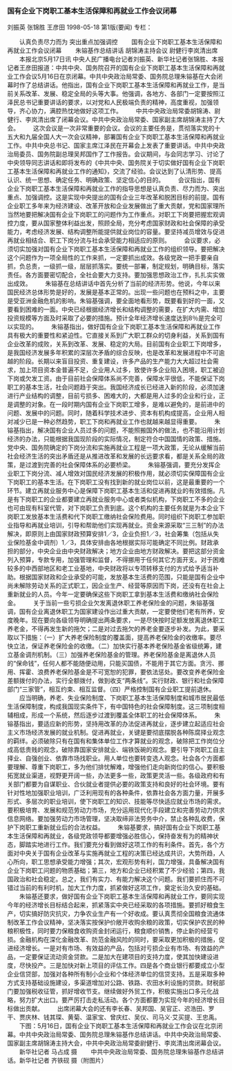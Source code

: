 ### 国有企业下岗职工基本生活保障和再就业工作会议闭幕
刘振英  张锦胜  王彦田
1998-05-18
第1版(要闻)
专栏：

　　认真负责尽力而为  突出重点加强调控
　　国有企业下岗职工基本生活保障和再就业工作会议闭幕
　　朱镕基作总结讲话  胡锦涛主持会议  尉健行李岚清出席
　　本报北京5月17日讯 中央人民广播电台记者刘振英、新华社记者张锦胜、本报记者王彦田报道：中共中央、国务院召开的国有企业下岗职工基本生活保障和再就业工作会议5月16日在京闭幕。中共中央政治局常委、国务院总理朱镕基在大会闭幕时作了总结讲话。他指出，国有企业下岗职工基本生活保障和再就业工作，是当前关系改革、发展、稳定全局的头等大事。他强调，各地方、各部门一定要按照江泽民总书记重要讲话的要求，以对党和人民极端负责的精神，高度重视，加强领导，齐心协力，满腔热忱地做好这项工作。
　　中共中央政治局常委胡锦涛、尉健行、李岚清出席了闭幕会议。中共中央政治局常委、国家副主席胡锦涛主持了大会。
　　这次会议是一次非常重要的会议。会议的主要任务是，贯彻落实党的十五大和九届全国人大一次会议精神，部署国有企业下岗职工基本生活保障和再就业工作。中共中央总书记、国家主席江泽民在开幕会上发表了重要讲话。中共中央政治局委员、国务院副总理吴邦国作了工作报告。会议期间，与会同志学习、讨论了中央领导同志讲话和即将发布的《中共中央、国务院关于切实做好国有企业下岗职工基本生活保障和再就业工作的通知》，交流了经验。会议达到了认清形势、提高认识、统一思想、确定任务、明确政策、坚定信心的目的。
　　会议指出，国有企业下岗职工基本生活保障和再就业工作的指导思想是认真负责、尽力而为、突出重点、加强调控。这是实现中央提出的国有企业三年改革和脱困目标的前提。国有企业职工多年来为经济建设、改革开放和企业发展做出了重大贡献，党和国家理所当然地要把解决国有企业下岗职工的问题作为工作重点。对职工下岗要把握宏观调控力度，要从国家整体利益出发，照顾全局，充分考虑国家财政和社会保障的承受能力，考虑经济发展、结构调整所能提供就业岗位的容量。要坚持减员增效与促进再就业相结合、职工下岗分流与社会承受能力相适应的原则。
　　会议要求，必须切实加强对国有企业下岗职工基本生活保障和再就业工作的组织领导。要把解决这个问题作为一项全局性的工作来抓，一定要抓出成效。各级党政一把手要亲自抓，负总责，一级抓一级，层层抓落实。要统一部署，制定规划，明确目标，落实责任。各方面要密切配合，全社会要大力支持。要加强思想政治工作，扎扎实实做出成效。
　　朱镕基在总结讲话中首先分析了当前的经济形势。他说，今年以来国民经济总体形势是好的，发展是基本正常的。出现一些问题也在预料之中，主要是受亚洲金融危机的影响。朱镕基强调，要全面地看形势，既要看到好的一面，又要看到困难的一面。中央已经根据经济增长和结构调整的需要，在扩大内需、增加投资规模等方面及时采取了必要的措施。预计全年经济增长速度达到8％是完全可以实现的。
　　朱镕基指出，做好国有企业下岗职工基本生活保障和再就业工作具有极大的重要性和紧迫性。它直接关系到广大职工群众的切身利益，关系到国有企业改革的成败，关系到改革、发展、稳定的大局。目前国有企业职工下岗增多，是我国经济发展多年积累的深层次矛盾的综合反映，也是改革和发展进程中不可逾越的阶段。长期以来盲目投资、重复建设，许多产品的生产能力大大超过社会需求，加上项目资本金普遍不足，企业用人过多，致使许多企业陷入困境，职工被迫下岗或欠发工资。由于目前社会保障体系尚不完善，保障水平很低，不能保证下岗职工的基本生活，社会问题趋于突出。我国经济成长已经进入新的阶段，必须加速进行产业结构的调整，目前亏损多、困难大的，大都是用人过多的企业和行业，正是调整的对象。在一段时期内国有企业下岗职工增多，是难以避免的，是前进中的问题、发展中的问题。同时，随着科学技术进步、资本有机构成提高，企业用人相对减少已是一种必然趋势，职工下岗和再就业工作也就越来越显得重要。
　　朱镕基指出，解决国有企业人员过多的问题，不能照搬国外的做法，也不能沿用计划经济的办法，只能根据我国现阶段的实际情况，制定符合中国国情的政策、措施。党中央、国务院确定的下岗分流和实施再就业工程是一项大政策，无论从缓解当前社会经济生活的突出矛盾还是从推进改革和发展的长远要求看，都是关系全局的政策，是过渡到完善的社会保障体系的必要桥梁。
　　朱镕基强调，要充分发挥企业职工下岗分流、减人增效对国民经济发展的积极作用，就必须切实保障国有企业下岗职工的基本生活。在下岗职工没有找到新的就业岗位以前，这是最重要的一个环节。建立再就业服务中心是保障下岗职工基本生活和促进再就业的有效措施。凡是有下岗职工的企业都要建立再就业服务中心或者类似机构，下岗职工不多的企业也可由现有科室代管，对下岗职工负责到底。这个机构的主要任务就是为本企业下岗职工发放基本生活费和代下岗职工缴纳社会保险费用。同时组织下岗职工参加职业指导和再就业培训，引导和帮助他们实现再就业。资金来源采取“三三制”的办法解决，即原则上由国家财政预算安排1／3，企业负担1／3，社会筹集（包括从失业保险基金中调剂）1／3，具体安排由各地根据实际可能确定不同比例。财政承担的部分，中央企业由中央财政解决；地方企业由地方财政解决。要把这部分资金列入预算，专款专用，加强管理和监督，不得挪用于任何其它方面开支。对于困难较多的中西部地区和老工业基地，中央财政将以专项转移支付的方式给予适当补助。根据国家财政和企业承受的可能，发放基本生活费的范围，只能是国有企业中尚未解除劳动关系的正式职工，因企业生产、经营等原因而下岗，还没有在社会上重新就业的人员。今年一定要确保这些下岗职工拿到基本生活费和缴纳社会保险金。
　　关于当前一些亏损企业欠发离退休职工养老保险金的问题，朱镕基强调，国有企业离退休职工为国家建设作出过重大贡献，一定要使他们老有所养，安度晚年。现在要向各级领导明确提出两条要求，一是尽快按时足额发放离退休职工养老金，不得再发生新的拖欠；二是对过去拖欠的养老金要逐步补发。为此，要采取以下措施：（一）扩大养老保险制度的覆盖面，提高养老保险金的收缴率。要尽快立法，保证养老保险金的收缴。（二）加快实行基本养老保险基金省级统筹，建立基金调剂机制。（三）加强养老保险基金的管理。养老保险基金是离退休人员的“保命钱”，任何人都不能随便动用，只能买国债，不能用于其它方面。贪污、挪用、挥霍、浪费养老保险基金是不可宽恕的犯罪，要依法惩处。要改变养老保险金差额拨付的办法，实行全额拨付，做到收支“两条线”。实行财政、银行和社会保障部门“三家管”，相互约束、相互监督。（四）严格控制国有企业职工提前退休。
　　应当明确，养老、失业保险制度、下岗职工基本生活保障制度和城市居民最低生活保障制度，构成我国现实条件下，有中国特色的社会保障制度。这三项制度相辅相成，形成一个系统，然后逐步过渡到覆盖全体职工的社会保障体系。
　　朱镕基指出，要适应新的形势，坚持用改革的办法促进再就业，逐步建立起适应社会主义市场经济发展的就业机制。促进再就业，关键是要彻底摆脱各种陈腐择业观念的羁绊。必须破除只有在国有和集体单位工作才算就业的观念，破除把工作岗位分成高低贵贱的观念，破除靠国家安排就业、端铁饭碗的观念。要引导下岗职工自主择业、自强创业、依靠市场找职业。用人单位也要转变选人观念。社会各个方面都要理解、尊重下岗职工，多为他们排忧解难，增强他们走向新岗位的信心。要积极拓宽就业渠道，视野更开阔一些，办法更多一些，政策更灵活一些。各级政府和有关部门都要为自谋职业、合伙就业者提供必要的政策支持和良好的社会环境。要有针对性地加强职业培训，广泛利用现有的各种条件，依靠社会各方面力量，开展多形式、多层次的职业培训，使下岗职工的知识、技能等尽快适应就业市场的需求。要积极培育、发展和规范劳动力市场，充分运用现代化手段建立和完善劳动力供求信息网络。要加强劳动力市场管理，坚决取缔非法劳务中介，禁止各种乱收费，保护下岗职工重新就业后的合法权益。
　　朱镕基要求，搞好国有企业下岗职工基本生活保障和再就业，各级党政领导都要增强必胜信心，保持奋发有为的精神状态，脚踏实地进行工作。我们要充分看到做好这项工作的有利条件。首先，各个方面对中央关于国有企业改革与实施再就业工程的决策已经达成共识，大势所趋，人心所向，职工思想承受能力增强；其次，宏观形势有利，国力增强，具备解决国有企业下岗职工问题的物质基础；第三，地方和企业已经积累了不少经验；第四，我国政治和社会稳定。总之，我们有实力、有能力解决这个问题。我们要抓住而不可错过当前的有利时机，加大工作力度，抓紧做好这项工作，奠定长治久安的基础。
　　朱镕基还要求，做好国有企业下岗职工基本生活保障和再就业工作，要同实现今年的经济增长目标结合起来，抓紧落实中央已经采取的各项措施。要抓好粮食生产，切实搞好防灾抗灾，力争农业生产有一个好收成。要认真贯彻全国粮食流通体制改革工作会议精神，坚决落实按保护价敞开收购余粮的政策，切实保护农民的种粮积极性，同时要力保粮食收购资金封闭运行，粮食顺价销售，停止新的经营亏损。金融机构在深化金融改革、防范金融风险的同时，要采取更加积极的措施，促进经济增长。一是对有市场、有效益的产品，包括对亏损企业有市场、有效益的产品，一定要保证流动资金贷款。二是加大在建项目的支持力度，使其加快建设进度，尽快投产。三是加快对新上项目的评估工作。四是各个商业银行都要成立小型企业信贷部，加强对各种所有制小企业和个体经济单位的信贷支持。五是采取多种方式支持基础设施建设，多渠道增加对公路、铁路、农田水利设施的贷款。财税部门要加强税收征管，抓好增收节支。继续做好外贸工作，积极实施出口多元化战略，努力扩大出口。要严厉打击走私活动。各个方面都要为实现今年的经济增长目标做出贡献。
　　出席闭幕大会的还有李长春、吴邦国、吴官正、迟浩田、罗干、贾庆林、钱其琛、黄菊、温家宝、曾庆红、吴仪、司马义·艾买提、王忠禹。
　　下图：5月16日，国有企业下岗职工基本生活保障和再就业工作会议在北京闭幕。中共中央政治局常委、国务院总理朱镕基作总结讲话。中共中央政治局常委、国家副主席胡锦涛主持大会，中共中央政治局常委尉健行、李岚清出席闭幕会议。
　　新华社记者  马占成  摄
　　中共中央政治局常委、国务院总理朱镕基作总结讲话。新华社记者 齐铁砚  摄（附图片）
